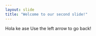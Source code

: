 ```yaml
---
layout: slide
title: "Welcome to our second slide!"
---
```

Hola ke ase
Use the left arrow to go back!